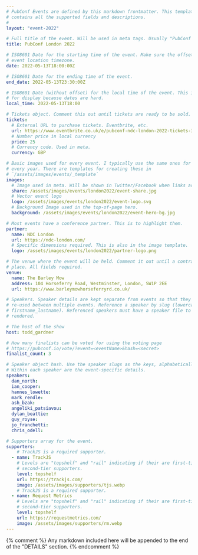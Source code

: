 ```yaml
---
# PubConf Events are defined by this markdown frontmatter. This template
# contains all the supported fields and descriptions.
#
layout: "event-2022"

# Full title of the event. Will be used in meta tags. Usually "PubConf City Year"
title: PubConf London 2022

# ISO8601 Date for the starting time of the event. Make sure the offset is in the
# event location timezone.
date: 2022-05-13T18:00:00Z

# ISO8601 Date for the ending time of the event.
end_date: 2022-05-13T23:30:00Z

# ISO8601 Date (without offset) for the local time of the event. This is used
# for display because dates are hard.
local_time: 2022-05-13T18:00

# Tickets object. Comment this out until tickets are ready to be sold.
tickets:
  # External URL to purchase tickets. Eventbrite, etc.
  url: https://www.eventbrite.co.uk/e/pubconf-ndc-london-2022-tickets-325609164777
  # Number price in local currency
  price: 25
  # Currency code. Used in meta.
  currency: GBP

# Basic images used for every event. I typically use the same ones for a location
# every year. There are templates for creating these in
# `/assets/images/events/_template`
images:
  # Image used in meta. Will be shown in Twitter/Facebook when links are shared.
  share: /assets/images/events/london2022/event-share.jpg
  # Vector event logo
  logo: /assets/images/events/london2022/event-logo.svg
  # Background Image used in the top-of-page hero.
  background: /assets/images/events/london2022/event-hero-bg.jpg

# Most events have a conference partner. This is to highlight them.
partner:
  name: NDC London
  url: https://ndc-london.com/
  # Specific dimensions required. This is also in the image template.
  logo: /assets/images/events/london2022/partner-logo.png

# The venue where the event will be held. Comment it out until a contract is in
# place. All fields required.
venue:
  name: The Barley Mow
  address: 104 Horseferry Road, Westminster, London, SW1P 2EE
  url: https://www.barleymowhorseferryrd.co.uk/

# Speakers. Speaker details are kept separate from events so that they can be
# re-used between multiple events. Reference a speaker by slug (lowercase,
# firstname_lastname). Referenced speakers must have a speaker file to be
# rendered.

# The host of the show
host: todd_gardner

# How many finalists can be voted for using the voting page
# https://pubconf.io/vote/?event=<eventName>&hash=<secret>
finalist_count: 3

# Speaker object hash. Use the speaker slugs as the keys, alphabetically listed.
# Within each speaker are the event-specific details.
speakers:
  dan_north:
  ian_cooper:
  hannes_lowette:
  mark_rendle:
  ash_bzak:
  angeliki_patsiavou:
  dylan_beattie:
  guy_royse:
  jo_franchetti:
  chris_odell:

# Supporters array for the event.
supporters:
    # TrackJS is a required supporter.
  - name: TrackJS
    # Levels are "topshelf" and "rail" indicating if their are first-tier or
    # second-tier supporters.
    level: topshelf
    url: https://trackjs.com/
    image: /assets/images/supporters/tjs.webp
    # TrackJS is a required supporter.
  - name: Request Metrics
    # Levels are "topshelf" and "rail" indicating if their are first-tier or
    # second-tier supporters.
    level: topshelf
    url: https://requestmetrics.com/
    image: /assets/images/supporters/rm.webp
---
```


{% comment %}
Any markdown included here will be appended to the end of the "DETAILS" section.
{% endcomment %}
